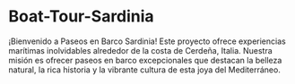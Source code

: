 # Boat-Tour-Sardinia
 ¡Bienvenido a Paseos en Barco Sardinia! Este proyecto ofrece experiencias marítimas inolvidables alrededor de la costa de Cerdeña, Italia. Nuestra misión es ofrecer paseos en barco excepcionales que destacan la belleza natural, la rica historia y la vibrante cultura de esta joya del Mediterráneo.
